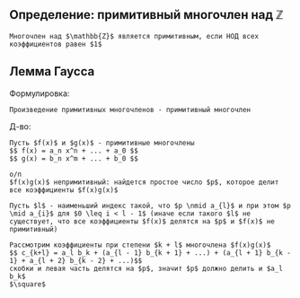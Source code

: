 ## Определение: примитивный многочлен над $\mathbb{Z}$
```spoiler-markdown
Многочлен над $\mathbb{Z}$ является примитивным, если НОД всех коэффициентов равен $1$
```
## Лемма Гаусса
Формулировка:
```spoiler-markdown
Произведение примитивных многочленов - примитивный многочлен
```
Д-во:
```spoiler-markdown
Пусть $f(x)$ и $g(x)$ - примитивные многочлены
$$ f(x) = a_n x^n + ... + a_0 $$
$$ g(x) = b_n x^m + ... + b_0 $$

о/п
$f(x)g(x)$ непримитивный: найдется простое число $p$, которое делит все коэффициенты $f(x)g(x)$

Пусть $l$ - наименьший индекс такой, что $p \nmid a_{l}$ и при этом $p \mid a_{i}$ для $0 \leq i < l - 1$ (иначе если такого $l$ не существует, что все коэффициенты $f(x)$ делятся на $p$ и $f(x)$ не примитивный)

Рассмотрим коэффициенты при степени $k + l$ многочлена $f(x)g(x)$
$$ c_{k+l} = a_l b_k + (a_{l - 1} b_{k + 1} + ...) + (a_{l + 1} b_{k - 1} + a_{l + 2} b_{k - 2} + ...)$$
скобки и левая часть делятся на $p$, значит $p$ должно делить и $a_l b_k$
$\square$
```
